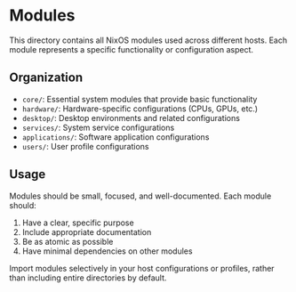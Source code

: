 # Modules

This directory contains all NixOS modules used across different hosts. Each module represents a specific functionality or configuration aspect.

## Organization

- `core/`: Essential system modules that provide basic functionality
- `hardware/`: Hardware-specific configurations (CPUs, GPUs, etc.)
- `desktop/`: Desktop environments and related configurations
- `services/`: System service configurations
- `applications/`: Software application configurations
- `users/`: User profile configurations

## Usage

Modules should be small, focused, and well-documented. Each module should:

1. Have a clear, specific purpose
2. Include appropriate documentation
3. Be as atomic as possible
4. Have minimal dependencies on other modules

Import modules selectively in your host configurations or profiles, rather than including entire directories by default.
